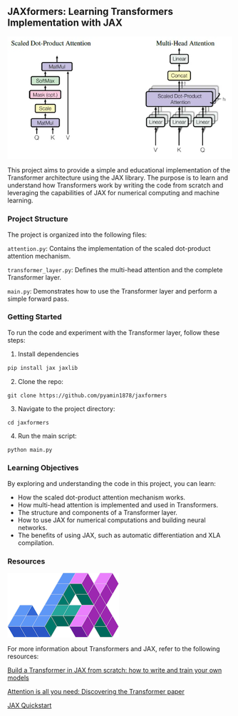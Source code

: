 ## JAXformers: Learning Transformers Implementation with JAX

![alt text](image.png)

This project aims to provide a simple and educational implementation of the Transformer architecture using the JAX library. The purpose is to learn and understand how Transformers work by writing the code from scratch and leveraging the capabilities of JAX for numerical computing and machine learning.

### Project Structure 

The project is organized into the following files:

`attention.py`: Contains the implementation of the scaled dot-product attention mechanism.

`transformer_layer.py`: Defines the multi-head attention and the complete Transformer layer.

`main.py`:  Demonstrates how to use the Transformer layer and perform a simple forward pass.

### Getting Started 

To run the code and experiment with the Transformer layer, follow these steps:

1. Install dependencies 

```python
pip install jax jaxlib
```

2. Clone the repo:

```
git clone https://github.com/pyamin1878/jaxformers
``` 

3. Navigate to the project directory:

```
cd jaxformers
```

4. Run the main script:

```python
python main.py 
```

### Learning Objectives

By exploring and understanding the code in this project, you can learn:

- How the scaled dot-product attention mechanism works.
- How multi-head attention is implemented and used in Transformers.
- The structure and components of a Transformer layer.
- How to use JAX for numerical computations and building neural networks.
- The benefits of using JAX, such as automatic differentiation and XLA compilation.

### Resources

![alt text](image-1.png)

For more information about Transformers and JAX, refer to the following resources:

[Build a Transformer in JAX from scratch: how to write and train your own models](https://theaisummer.com/jax-transformer/)

[Attention is all you need: Discovering the Transformer paper](https://towardsdatascience.com/attention-is-all-you-need-discovering-the-transformer-paper-73e5ff5e0634)

[JAX Quickstart](https://jax.readthedocs.io/en/latest/notebooks/quickstart.html)



